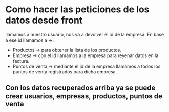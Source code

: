 # Como hacer las peticiones de los datos desde front

llamamos a nuestro usuario, nos va a devolver el id de la empresa. En base a ese id llamamos a ->.  

- Productos -> para obtener la lista de los productos.  
- Empresa ->  con el id llamamos a la empresa para reyenar datos en la factura.  
- Puntos de venta -> mediante el id de la empresa llamamos a todos los puntos de venta registrados para dicha empresa.  

## Con los datos recuperados arriba ya se puede crear usuarios, empresas, productos, puntos de venta  


